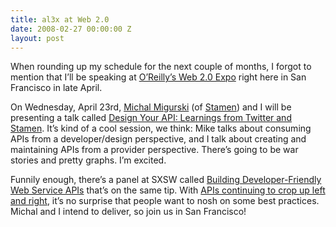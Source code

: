 ```yaml
---
title: al3x at Web 2.0
date: 2008-02-27 00:00:00 Z
layout: post
---
```





When rounding up my schedule for the next couple of months, I forgot to mention that I’ll be speaking at [O’Reilly’s Web 2.0 Expo](http://sf.web2expo.com) right here in San Francisco in late April.

On Wednesday, April 23rd, [Michal Migurski](http://mike.teczno.com/) (of [Stamen](http://www.stamen.com/)) and I will be presenting a talk called [Design Your API: Learnings from Twitter and Stamen](http://en.oreilly.com/webexsf2008/public/schedule/detail/2266). It’s kind of a cool session, we think: Mike talks about consuming APIs from a developer/design perspective, and I talk about creating and maintaining APIs from a provider perspective. There’s going to be war stories and pretty graphs. I’m excited.

Funnily enough, there’s a panel at SXSW called [Building Developer-Friendly Web Service APIs](http://2008.sxsw.com/interactive/programming/panels_schedule/?action=show&id=IAP060350) that’s on the same tip. With [APIs continuing to crop up left and right](http://www.programmableweb.com/), it’s no surprise that people want to nosh on some best practices. Michal and I intend to deliver, so join us in San Francisco!
